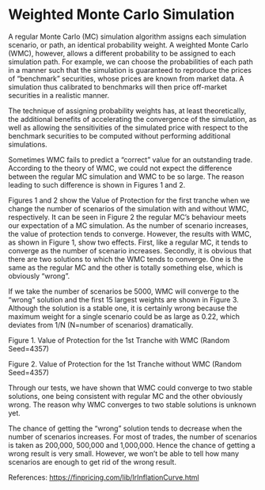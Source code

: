 # Weighted Monte Carlo Simulation

A regular Monte Carlo (MC) simulation algorithm assigns each simulation scenario, or path, an identical probability weight. A weighted Monte Carlo (WMC), however,  allows a different probability to be assigned to each simulation path.  For example, we can choose the probabilities of each path in a manner such that the simulation is guaranteed to reproduce the prices of “benchmark” securities, whose prices are known from market data.  A simulation thus calibrated to benchmarks will then price off-market securities in a realistic manner.

The technique of assigning probability weights has, at least theoretically, the additional benefits of accelerating the convergence of the simulation, as well as allowing the sensitivities of the simulated price with respect to the benchmark securities to be computed without performing additional simulations. 

Sometimes WMC fails to predict a “correct” value for an outstanding trade. According to the theory of WMC, we could not expect the difference between the regular MC simulation and WMC to be so large.  The reason leading to such difference is shown in Figures 1 and 2.

Figures 1 and 2 show the Value of Protection for the first tranche when we change the number of scenarios of the simulation with and without WMC, respectively. It can be seen in Figure 2 the regular MC’s behaviour meets our expectation of a MC simulation. As the number of scenario increases, the value of protection tends to converge. However, the results with WMC, as shown in Figure 1, show two effects. First, like a regular MC, it tends to converge as the number of scenario increases. Secondly, it is obvious that there are two solutions to which the WMC tends to converge. One is the same as the regular MC and the other is totally something else, which is obviously “wrong”. 

If we take the number of scenarios be 5000, WMC will converge to the “wrong” solution and the first 15 largest weights are shown in Figure 3.  Although the solution is a stable one, it is certainly wrong because the maximum weight for a single scenario could be as large as 0.22, which deviates from 1/N (N=number of scenarios) dramatically. 


Figure 1. Value of Protection for the 1st Tranche with WMC (Random Seed=4357)
 


Figure 2. Value of Protection for the 1st Tranche without WMC (Random Seed=4357)
 

Through our tests, we have shown that WMC could converge to two stable solutions, one being consistent with regular MC and the other obviously wrong. The reason why WMC converges to two stable solutions is unknown yet. 

The chance of getting the “wrong” solution tends to decrease when the number of scenarios increases.   For most of trades, the number of scenarios is taken as 200,000, 500,000 and 1,000,000. Hence the chance of getting a wrong result is very small. However, we won’t be able to tell how many scenarios are enough to get rid of the wrong result.

References:
https://finpricing.com/lib/IrInflationCurve.html



